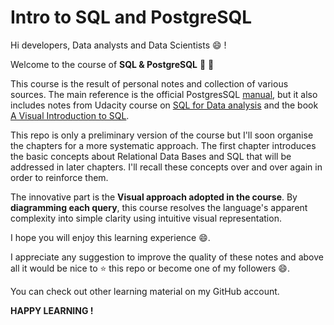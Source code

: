 # Intro to SQL and PostgreSQL

Hi developers, Data analysts and Data Scientists :smile: !

Welcome to the course of **SQL & PostgreSQL**  :elephant: :wave:

This course is the result of personal notes and collection of various sources. The main reference is the official PostgresSQL [manual](https://www.postgresql.org/docs/), but it also includes notes from Udacity course on [SQL for Data analysis](https://www.udacity.com/course/sql-for-data-analysis--ud198) and the book [A Visual Introduction to SQL](https://www.amazon.com/Visual-Introduction-SQL-David-Chappell/dp/0471412767).

This repo is only a preliminary version of the course but I'll soon organise the chapters for a more systematic approach. The first chapter introduces the basic concepts about Relational Data Bases and SQL that will be addressed in later chapters. I'll recall these concepts over and over again in order to reinforce them.

The innovative part is the **Visual approach adopted in the course**. By **diagramming each query**, this course resolves the language's apparent complexity into simple clarity using intuitive visual representation.

I hope you will enjoy this learning experience :smile:.

I appreciate any suggestion to improve the quality of these notes and above all it would be nice to :star: this repo or become one of my followers :smile:.

You can check out other learning material on my GitHub account.

**HAPPY LEARNING !**  
